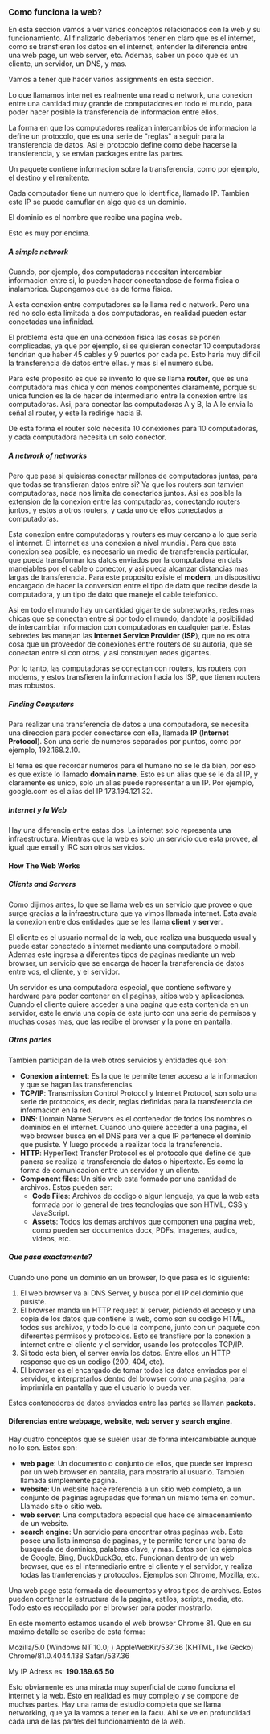 ### Como funciona la web?

En esta seccion vamos a ver varios conceptos relacionados con la web y su funcionamiento. Al finalizarlo deberiamos tener en claro que es el internet, como se transfieren los datos en el internet, entender la diferencia entre una web page, un web server, etc. Ademas, saber un poco que es un cliente, un servidor, un DNS, y mas.

Vamos a tener que hacer varios assignments en esta seccion.



Lo que llamamos internet es realmente una read o network, una conexion entre una cantidad muy grande de computadores en todo el mundo, para poder hacer posible la transferencia de informacion entre ellos. 

La forma en que los computadores realizan intercambios de informacion la define un protocolo, que es una serie de "reglas" a seguir para la transferencia de datos. Asi el protocolo define como debe hacerse la transferencia, y se envian packages entre las partes. 

Un paquete contiene informacion sobre la transferencia, como por ejemplo, el destino y el remitente. 

Cada computador tiene un numero que lo identifica, llamado IP. Tambien este IP se puede camuflar en algo que es un dominio.

El dominio es el nombre que recibe una pagina web.

Esto es muy por encima.

##### A simple network

Cuando, por ejemplo, dos computadoras necesitan intercambiar informacion entre si, lo pueden hacer conectandose de forma fisica o inalambrica. Supongamos que es de forma fisica.

A esta conexion entre computadores se le llama red o network. Pero una red no solo esta limitada a dos computadoras, en realidad pueden estar conectadas una infinidad.

El problema esta que en una conexion fisica las cosas se ponen complicadas, ya que por ejemplo, si se quisieran conectar 10 computadoras tendrian que haber 45 cables y 9 puertos por cada pc. Esto haria muy dificil la transferencia de datos entre ellas. y mas si el numero sube.

Para este proposito es que se invento lo que se llama **router**, que es una computadora mas chica y con menos componentes claramente, porque su unica funcion es la de hacer de intermediario entre la conexion entre las computadoras. Asi, para conectar las computadoras A y B, la A le envia la señal al router, y este la redirige hacia B.

De esta forma el router solo necesita 10 conexiones para 10 computadoras, y cada computadora necesita un solo conector.

##### A network of networks

Pero que pasa si quisieras conectar millones de computadoras juntas, para que todas se transfieran datos entre si? Ya que los routers son tamvien computadoras, nada nos limita de conectarlos juntos. Asi es posible la extension de la conexion entre las computadoras, conectando routers juntos, y estos a otros routers, y cada uno de ellos conectados a computadoras.

Esta conexion entre computadoras y routers es muy cercano a lo que seria el internet. El internet es una conexion a nivel mundial. Para que esta conexion sea posible, es necesario un medio de transferencia particular, que pueda transformar los datos enviados por la computadora en dats manejables por el cable o conector, y asi pueda alcanzar distancias mas largas de transferencia. Para este proposito existe el **modem**, un dispositivo encargado de hacer la conversion entre el tipo de dato que recibe desde la computadora, y un tipo de dato que maneje el cable telefonico. 

Asi en todo el mundo hay un cantidad gigante de subnetworks, redes mas chicas que se conectan entre si por todo el mundo, dandote la posibilidad de intercambiar informacion con computadoras en cualquier parte. Estas sebredes las manejan las **Internet Service Provider** (**ISP**), que no es otra cosa que un proveedor de conexiones entre routers de su autoria, que se conectan entre si con otros, y asi construyen redes gigantes.

Por lo tanto, las computadoras se conectan con routers, los routers con modems, y estos transfieren la informacion hacia los ISP, que tienen routers mas robustos.

##### Finding Computers

Para realizar una transferencia de datos a una computadora, se necesita una direccion para poder conectarse con ella, llamada **IP** (**Internet Protocol**). Son una serie de numeros separados por puntos, como por ejemplo, 192.168.2.10.

El tema es que recordar numeros para el humano no se le da bien, por eso es que existe lo llamado **domain name**. Esto es un alias que se le da al IP, y claramente es unico, solo un alias puede representar a un IP. Por ejemplo, google.com es el alias del IP 173.194.121.32.

##### Internet y la Web

Hay una diferencia entre estas dos. La internet solo representa una infraestructura. Mientras que la web es solo un servicio que esta provee, al igual que email y IRC son otros servicios.

#### How The Web Works

##### Clients and Servers

Como dijimos antes, lo que se llama web es un servicio que provee o que surge gracias a la infraestructura que ya vimos llamada internet. Esta avala la conexion entre dos entidades que se les llama **client** y **server**.

El cliente es el usuario normal de la web, que realiza una busqueda usual y puede estar conectado a internet mediante una computadora o mobil. Ademas este ingresa a diferentes tipos de paginas mediante un web browser, un servicio que se encarga de hacer la transferencia de datos entre vos, el cliente, y el servidor. 

Un servidor es una computadora especial, que contiene software y hardware para poder contener en el paginas, sitios web y aplicaciones. Cuando el cliente quiere acceder a una pagina que esta contenida en un servidor, este le envia una copia de esta junto con una serie de permisos y muchas cosas mas, que las recibe el browser y la pone en pantalla.

##### Otras partes

Tambien participan de la web otros servicios y entidades que son:

- **Conexion a internet**: Es la que te permite tener acceso a la informacion y que se hagan las transferencias. 
- **TCP/IP**: Transmission Control Protocol y Internet Protocol, son solo una serie de protocolos, es decir, reglas definidas para la transferencia de informacion en la red.
- **DNS**: Domain Name Servers es el contenedor de todos los nombres o dominios en el internet. Cuando uno quiere acceder a una pagina, el web browser busca en el DNS para ver a que IP pertenece el dominio que pusiste. Y luego procede a realizar toda la transferencia.
- **HTTP**: HyperText Transfer Protocol es el protocolo que define de que panera se realiza la transferencia de datos o hipertexto. Es como la forma de comunicacion entre un servidor y un cliente. 
- **Component files**: Un sitio web esta formado por una cantidad de archivos. Estos pueden ser:
  - **Code Files**: Archivos de codigo o algun lenguaje, ya que la web esta formada por lo general de tres tecnologias que son HTML, CSS y JavaScript.
  - **Assets**: Todos los demas archivos que componen una pagina web, como pueden ser documentos docx, PDFs, imagenes, audios, videos, etc.

##### Que pasa exactamente?

Cuando uno pone un dominio en un browser, lo que pasa es lo siguiente:

1. El web browser va al DNS Server, y busca por el IP del dominio que pusiste.
2. El browser manda un HTTP request al server, pidiendo el acceso y una copia de los datos que contiene la web, como son su codigo HTML, todos sus archivos, y todo lo que la compone, junto con un paquete con diferentes permisos y protocolos. Esto se transfiere por la conexion a internet entre el cliente y el servidor, usando los protocolos TCP/IP.
3. Si todo esta bien, el server envia los datos. Entre ellos un HTTP response que es un codigo (200, 404, etc). 
4. El browser es el encargado de tomar todos los datos enviados por el servidor, e interpretarlos dentro del browser como una pagina, para imprimirla en pantalla y que el usuario lo pueda ver.

Estos contenedores de datos enviados entre las partes se llaman **packets**.



#### Diferencias entre webpage, website, web server y search engine.

Hay cuatro conceptos que se suelen usar de forma intercambiable aunque no lo son. Estos son:

- **web page**: Un documento o conjunto de ellos, que puede ser impreso por un web browser en pantalla, para mostrarlo al usuario. Tambien llamada simplemente pagina.
- **website**: Un website hace referencia a un sitio web completo, a un conjunto de paginas agrupadas que forman un mismo tema en comun. Llamado site o sitio web.
- **web server**: Una computadora especial que hace de almacenamiento de un website. 
- **search engine**: Un servicio para encontrar otras paginas web. Este posee una lista inmensa de paginas, y te permite tener una barra de busqueda de dominios, palabras clave, y mas. Estos son los ejemplos de Google, Bing, DuckDuckGo, etc. Funcionan dentro de un web browser, que es el intermediario entre el cliente y el servidor, y realiza todas las tranferencias y protocolos. Ejemplos son Chrome, Mozilla, etc.

Una web page esta formada de documentos y otros tipos de archivos. Estos pueden contener la estructura de la pagina, estilos, scripts, media, etc. Todo esto es recopilado por el browser para poder mostrarlo.

En este momento estamos usando el web browser Chrome 81. Que en su maximo detalle se escribe de esta forma: 

Mozilla/5.0 (Windows NT 10.0; ) AppleWebKit/537.36 (KHTML, like Gecko) Chrome/81.0.4044.138 Safari/537.36

My IP Adress es: **190.189.65.50**



Esto obviamente es una mirada muy superficial de como funciona el internet y la web. Esto en realidad es muy complejo y se compone de muchas partes. Hay una rama de estudio completa que se llama networking, que ya la vamos a tener en la facu. Ahi se ve en profundidad cada una de las partes del funcionamiento de la web.